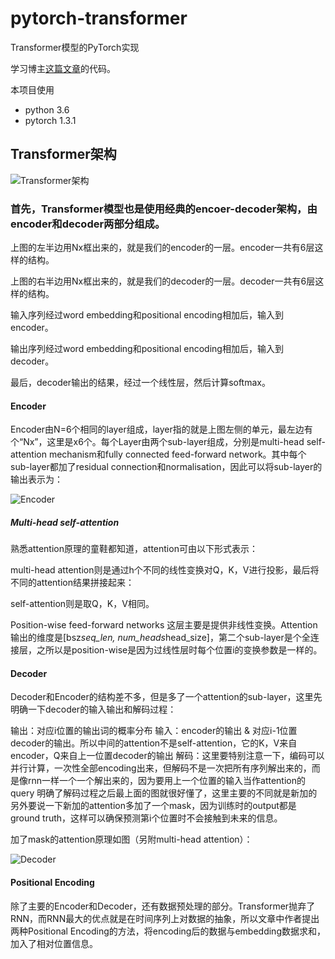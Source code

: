 # pytorch-transformer
Transformer模型的PyTorch实现

学习博主<a href="http://www.jintiankansha.me/t/RcTuLXkjul">这篇文章</a>的代码。

本项目使用
+ python 3.6
+ pytorch 1.3.1

## Transformer架构

![Transformer架构](http://img2.jintiankansha.me/get3?src=http://user-gold-cdn.xitu.io/2018/9/17/165e5814fae0765f?imageView2/0/w/1280/h/960/ignore-error/1)


### 首先，Transformer模型也是使用经典的encoer-decoder架构，由encoder和decoder两部分组成。

上图的左半边用Nx框出来的，就是我们的encoder的一层。encoder一共有6层这样的结构。

上图的右半边用Nx框出来的，就是我们的decoder的一层。decoder一共有6层这样的结构。

输入序列经过word embedding和positional encoding相加后，输入到encoder。

输出序列经过word embedding和positional encoding相加后，输入到decoder。

最后，decoder输出的结果，经过一个线性层，然后计算softmax。

#### Encoder

Encoder由N=6个相同的layer组成，layer指的就是上图左侧的单元，最左边有个“Nx”，这里是x6个。每个Layer由两个sub-layer组成，分别是multi-head self-attention mechanism和fully connected feed-forward network。其中每个sub-layer都加了residual connection和normalisation，因此可以将sub-layer的输出表示为：

![Encoder](https://www.zhihu.com/equation?tex=sub%5C_layer%5C_output+%3D+LayerNorm%28x%2B%28SubLayer%28x%29%29%29+%5C%5C)

##### Multi-head self-attention
熟悉attention原理的童鞋都知道，attention可由以下形式表示：

multi-head attention则是通过h个不同的线性变换对Q，K，V进行投影，最后将不同的attention结果拼接起来：

self-attention则是取Q，K，V相同。

Position-wise feed-forward networks
这层主要是提供非线性变换。Attention输出的维度是[bsz*seq_len, num_heads*head_size]，第二个sub-layer是个全连接层，之所以是position-wise是因为过线性层时每个位置i的变换参数是一样的。

#### Decoder

Decoder和Encoder的结构差不多，但是多了一个attention的sub-layer，这里先明确一下decoder的输入输出和解码过程：

输出：对应i位置的输出词的概率分布
输入：encoder的输出 & 对应i-1位置decoder的输出。所以中间的attention不是self-attention，它的K，V来自encoder，Q来自上一位置decoder的输出
解码：这里要特别注意一下，编码可以并行计算，一次性全部encoding出来，但解码不是一次把所有序列解出来的，而是像rnn一样一个一个解出来的，因为要用上一个位置的输入当作attention的query
明确了解码过程之后最上面的图就很好懂了，这里主要的不同就是新加的另外要说一下新加的attention多加了一个mask，因为训练时的output都是ground truth，这样可以确保预测第i个位置时不会接触到未来的信息。

加了mask的attention原理如图（另附multi-head attention）：

![Decoder](https://pic3.zhimg.com/80/v2-df2ca1b7a60d829245b7b7c37f80a3aa_hd.jpg)


#### Positional Encoding

除了主要的Encoder和Decoder，还有数据预处理的部分。Transformer抛弃了RNN，而RNN最大的优点就是在时间序列上对数据的抽象，所以文章中作者提出两种Positional Encoding的方法，将encoding后的数据与embedding数据求和，加入了相对位置信息。